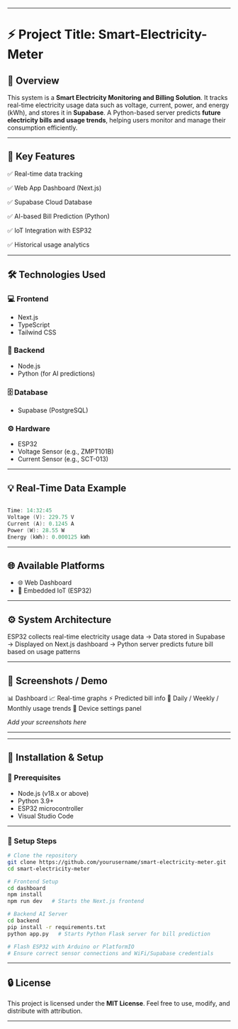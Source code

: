 
---

# ⚡ Project Title: Smart-Electricity-Meter

## 📌 Overview

This system is a **Smart Electricity Monitoring and Billing Solution**. It tracks real-time electricity usage data such as voltage, current, power, and energy (kWh), and stores it in **Supabase**. A Python-based server predicts **future electricity bills and usage trends**, helping users monitor and manage their consumption efficiently.

---

## 🧠 Key Features

✅ Real-time data tracking

✅ Web App Dashboard (Next.js)

✅ Supabase Cloud Database

✅ AI-based Bill Prediction (Python)

✅ IoT Integration with ESP32

✅ Historical usage analytics

---

## 🛠️ Technologies Used

### 💻 Frontend

* Next.js
* TypeScript
* Tailwind CSS

### 🧩 Backend

* Node.js
* Python (for AI predictions)

### 🗄️ Database

* Supabase (PostgreSQL)

### ⚙️ Hardware

* ESP32
* Voltage Sensor (e.g., ZMPT101B)
* Current Sensor (e.g., SCT-013)

---

## 💡 Real-Time Data Example

```cpp

Time: 14:32:45
Voltage (V): 229.75 V
Current (A): 0.1245 A
Power (W): 28.55 W
Energy (kWh): 0.000125 kWh

```

---

## 🌐 Available Platforms

* 🌐 Web Dashboard
* 🚀 Embedded IoT (ESP32)

---

## ⚙️ System Architecture

ESP32 collects real-time electricity usage data →
Data stored in Supabase →
Displayed on Next.js dashboard →
Python server predicts future bill based on usage patterns



---

## 📸 Screenshots / Demo

📊 Dashboard
📈 Real-time graphs
⚡ Predicted bill info
📅 Daily / Weekly / Monthly usage trends
🔧 Device settings panel

*Add your screenshots here*

---


---

## 📱 Installation & Setup

### 🔧 Prerequisites

* Node.js (v18.x or above)
* Python 3.9+
* ESP32 microcontroller
* Visual Studio Code

---

### 🚀 Setup Steps

```bash
# Clone the repository
git clone https://github.com/yourusername/smart-electricity-meter.git
cd smart-electricity-meter

# Frontend Setup
cd dashboard
npm install
npm run dev   # Starts the Next.js frontend

# Backend AI Server
cd backend
pip install -r requirements.txt
python app.py   # Starts Python Flask server for bill prediction

# Flash ESP32 with Arduino or PlatformIO
# Ensure correct sensor connections and WiFi/Supabase credentials
```

---

## 🔒 License

This project is licensed under the **MIT License**.
Feel free to use, modify, and distribute with attribution.

---

